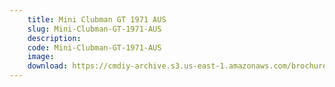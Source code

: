 ```yaml
---
    title: Mini Clubman GT 1971 AUS
    slug: Mini-Clubman-GT-1971-AUS
    description:
    code: Mini-Clubman-GT-1971-AUS
    image:
    download: https://cmdiy-archive.s3.us-east-1.amazonaws.com/brochures/documents/Mini+Clubman+GT+1971+AUS+.pdf
---
```

<!-- Content of the page -->

##
        